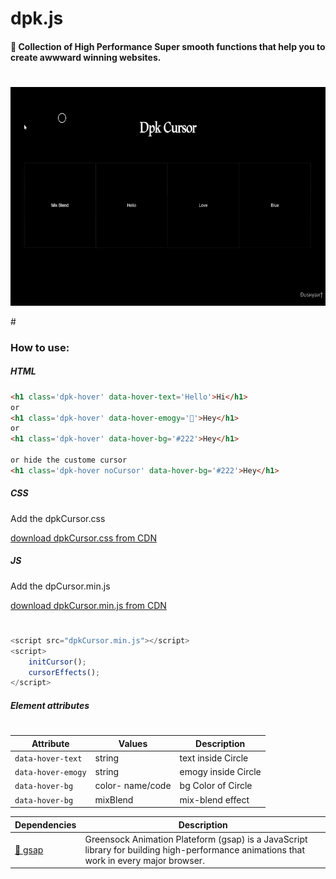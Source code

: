 # dpk.js
#### 🤍 Collection of High Performance Super smooth functions that help you to create awwward winning websites. 

#
<p align="left">        
    <a href="#">
        <img src="./src/img/dpkCursor.gif" height="350">
    </a>
</p>
#



### How to use:

##### HTML
###
```html
<h1 class='dpk-hover' data-hover-text='Hello'>Hi</h1>
or
<h1 class='dpk-hover' data-hover-emogy='💚'>Hey</h1>
or
<h1 class='dpk-hover' data-hover-bg='#222'>Hey</h1>

or hide the custome cursor
<h1 class='dpk-hover noCursor' data-hover-bg='#222'>Hey</h1>

```

##### CSS
Add the dpkCursor.css

[download dpkCursor.css from CDN]

##### JS
Add the dpCursor.min.js

[download dpkCursor.min.js from CDN]

#
```js
<script src="dpkCursor.min.js"></script>
<script>
    initCursor();
    cursorEffects();
</script>
```

##### Element attributes
#
| Attribute               | Values                   | Description          |
| ----------------------- | ------------------------ |--------------------- |
| `data-hover-text`       | string                   | text inside Circle   |
| `data-hover-emogy`      | string                   | emogy inside Circle  |
| `data-hover-bg`         | color- name/code         | bg Color of Circle   |
| `data-hover-bg`         | mixBlend                 | mix-blend effect    |





|Dependencies                  | Description                                                        |
| ----------------------- | ------------------------------------------------------------------ |
| [💚 gsap]               | Greensock Animation Plateform (gsap) is a JavaScript library for building high-performance animations that work in every major browser. |


[💚 gsap]:https://greensock.com/
[download dpkCursor.min.js from CDN]:https://cdn.jsdelivr.net/gh/Dushyant1295/dpkCursor/dpkCursor.min.js                                        
[download dpkCursor.css from CDN]:https://cdn.jsdelivr.net/gh/Dushyant1295/dpkCursor/dpkCursor.css